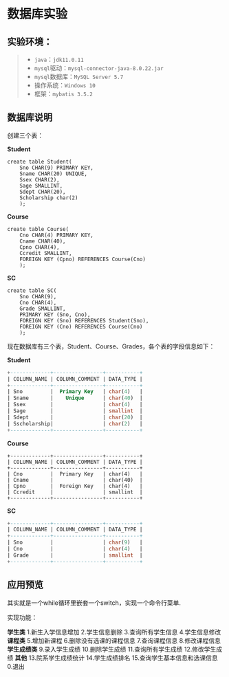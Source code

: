 # 数据库实验

## 实验环境：

> * `java`：`jdk11.0.11`
> * `mysql`驱动：`mysql-connector-java-8.0.22.jar`
> * `mysql`数据库：`MySQL Server 5.7`
> * 操作系统：`Windows 10`
> * 框架：`mybatis 3.5.2`

## 数据库说明

创建三个表：

**Student**

```mysql
create table Student(
    Sno CHAR(9) PRIMARY KEY,
    Sname CHAR(20) UNIQUE,
    Ssex CHAR(2),
    Sage SMALLINT,
    Sdept CHAR(20),
    Scholarship char(2)
    );

```

**Course**

```mysql
create table Course(
    Cno CHAR(4) PRIMARY KEY,
    Cname CHAR(40),
    Cpno CHAR(4),
    Ccredit SMALLINT,
    FOREIGN KEY (Cpno) REFERENCES Course(Cno)
    );
```

**SC**

```mysql
create table SC(
    Sno CHAR(9),
    Cno CHAR(4),
    Grade SMALLINT,
    PRIMARY KEY (Sno, Cno),
    FOREIGN KEY (Sno) REFERENCES Student(Sno),
    FOREIGN KEY (Cno) REFERENCES Course(Cno)
    );
```

现在数据库有三个表，Student、Course、Grades，各个表的字段信息如下：

**Student**

~~~sql
+-------------+----------------+-----------+
| COLUMN_NAME | COLUMN_COMMENT | DATA_TYPE |
+-------------+----------------+-----------+
| Sno         |  Primary Key   | char(4)   |
| Sname       |    Unique      | char(40)  |
| Ssex        |                | char(4)   |
| Sage        |                | smallint  |
| Sdept       |                | char(20)  |
| Sscholarship|                | char(2)   |
+-------------+----------------+-----------+
~~~

**Course**

~~~mysql
+-------------+----------------+-----------+
| COLUMN_NAME | COLUMN_COMMENT | DATA_TYPE |
+-------------+----------------+-----------+
| Cno         |  Primary Key   | char(4)   |
| Cname       |                | char(40)  |
| Cpno        |  Foreign Key   | char(4)   |
| Ccredit     |                | smallint  |
+-------------+----------------+-----------+
~~~

**SC**

~~~sql
+-------------+----------------+-----------+
| COLUMN_NAME | COLUMN_COMMENT | DATA_TYPE |
+-------------+----------------+-----------+
| Sno         |                | char(9)   |
| Cno         |                | char(4)   |
| Grade       |                | smallint  |
+-------------+----------------+-----------+
~~~

## 应用预览

其实就是一个while循环里嵌套一个switch，实现一个命令行菜单.

实现功能：

**学生类**
1.新生入学信息增加  2.学生信息删除  3.查询所有学生信息  4.学生信息修改
**课程类**
5.增加新课程  6.删除没有选课的课程信息  7.查询课程信息  8.修改课程信息
**学生成绩类**
9.录入学生成绩  10.删除学生成绩  11.查询所有学生成绩  12.修改学生成绩
**其他**
13.院系学生成绩统计  14.学生成绩排名  15.查询学生基本信息和选课信息  0.退出